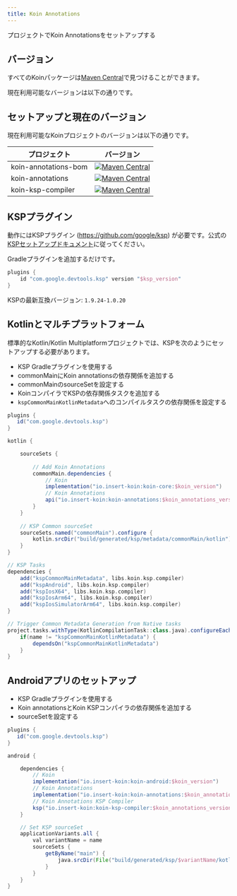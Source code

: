```yaml
---
title: Koin Annotations
---
```


プロジェクトでKoin Annotationsをセットアップする

## バージョン

すべてのKoinパッケージは[Maven Central](https://search.maven.org/search?q=io.insert-koin)で見つけることができます。

現在利用可能なバージョンは以下の通りです。

## セットアップと現在のバージョン

現在利用可能なKoinプロジェクトのバージョンは以下の通りです。

| プロジェクト   |      バージョン      |
|----------|:-------------:|
| koin-annotations-bom |  [![Maven Central](https://img.shields.io/maven-central/v/io.insert-koin/koin-annotations-bom)](https://mvnrepository.com/artifact/io.insert-koin/koin-annotations-bom) |
| koin-annotations |  [![Maven Central](https://img.shields.io/maven-central/v/io.insert-koin/koin-annotations)](https://mvnrepository.com/artifact/io.insert-koin/koin-annotations) |
| koin-ksp-compiler |  [![Maven Central](https://img.shields.io/maven-central/v/io.insert-koin/koin-ksp-compiler)](https://mvnrepository.com/artifact/io.insert-koin/koin-ksp-compiler) |

## KSPプラグイン

動作にはKSPプラグイン (https://github.com/google/ksp) が必要です。公式の[KSPセットアップドキュメント](https://kotlinlang.org/docs/ksp-quickstart.html)に従ってください。

Gradleプラグインを追加するだけです。
```groovy
plugins {
    id "com.google.devtools.ksp" version "$ksp_version"
}
```

KSPの最新互換バージョン: `1.9.24-1.0.20`

## Kotlinとマルチプラットフォーム

標準的なKotlin/Kotlin Multiplatformプロジェクトでは、KSPを次のようにセットアップする必要があります。

- KSP Gradleプラグインを使用する
- commonMainにKoin annotationsの依存関係を追加する
- commonMainのsourceSetを設定する
- KoinコンパイラでKSPの依存関係タスクを追加する
- `kspCommonMainKotlinMetadata`へのコンパイルタスクの依存関係を設定する

```groovy
plugins {
   id("com.google.devtools.ksp")
}

kotlin {

    sourceSets {
        
        // Add Koin Annotations
        commonMain.dependencies {
            // Koin
            implementation("io.insert-koin:koin-core:$koin_version")
            // Koin Annotations
            api("io.insert-koin:koin-annotations:$koin_annotations_version")
        }
    }
    
    // KSP Common sourceSet
    sourceSets.named("commonMain").configure {
        kotlin.srcDir("build/generated/ksp/metadata/commonMain/kotlin")
    }       
}

// KSP Tasks
dependencies {
    add("kspCommonMainMetadata", libs.koin.ksp.compiler)
    add("kspAndroid", libs.koin.ksp.compiler)
    add("kspIosX64", libs.koin.ksp.compiler)
    add("kspIosArm64", libs.koin.ksp.compiler)
    add("kspIosSimulatorArm64", libs.koin.ksp.compiler)
}

// Trigger Common Metadata Generation from Native tasks
project.tasks.withType(KotlinCompilationTask::class.java).configureEach {
    if(name != "kspCommonMainKotlinMetadata") {
        dependsOn("kspCommonMainKotlinMetadata")
    }
}

```

## Androidアプリのセットアップ

- KSP Gradleプラグインを使用する
- Koin annotationsとKoin KSPコンパイラの依存関係を追加する
- sourceSetを設定する

```groovy
plugins {
   id("com.google.devtools.ksp")
}

android {

    dependencies {
        // Koin
        implementation("io.insert-koin:koin-android:$koin_version")
        // Koin Annotations
        implementation("io.insert-koin:koin-annotations:$koin_annotations_version")
        // Koin Annotations KSP Compiler
        ksp("io.insert-koin:koin-ksp-compiler:$koin_annotations_version")
    }

    // Set KSP sourceSet
    applicationVariants.all {
        val variantName = name
        sourceSets {
            getByName("main") {
                java.srcDir(File("build/generated/ksp/$variantName/kotlin"))
            }
        }
    }
}